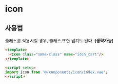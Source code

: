 # icon


## 사용법
<p>클래스를 적용시킬 경우, 클래스 또한 넘겨도 된다. <strong>(생략가능)</strong></p>

```html
<template>
  <Icon class="some-class" name="icon_cart"/>
</template>

<script setup>
import Icon from '@/components/icon/index.vue';
</script>
```
